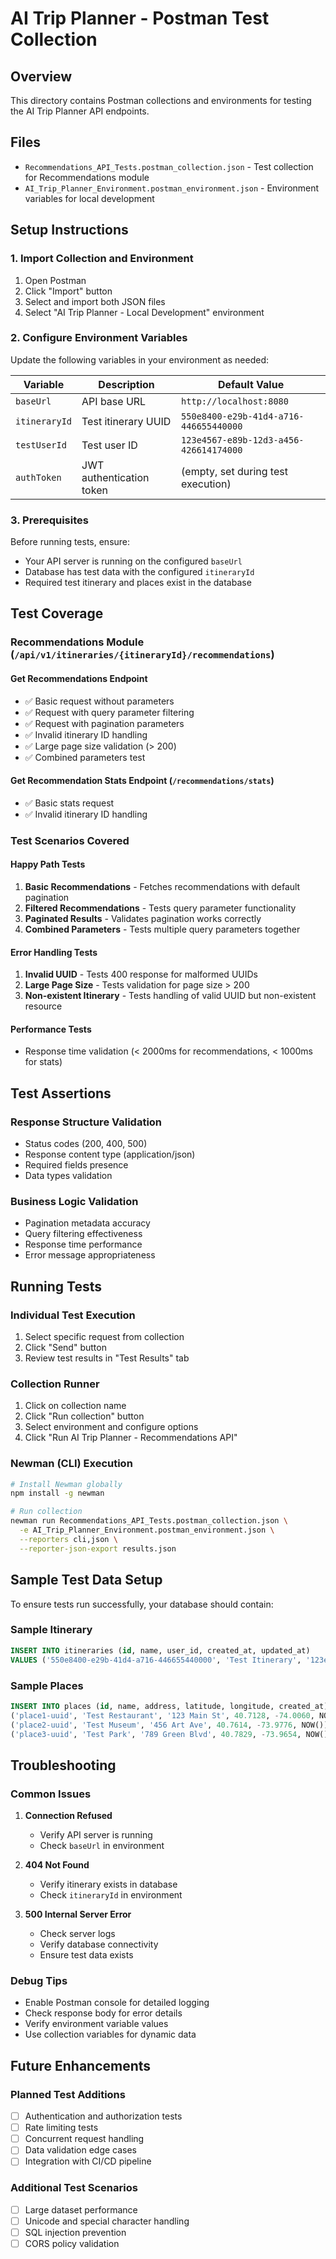# AI Trip Planner - Postman Test Collection

## Overview
This directory contains Postman collections and environments for testing the AI Trip Planner API endpoints.

## Files
- `Recommendations_API_Tests.postman_collection.json` - Test collection for Recommendations module
- `AI_Trip_Planner_Environment.postman_environment.json` - Environment variables for local development

## Setup Instructions

### 1. Import Collection and Environment
1. Open Postman
2. Click "Import" button
3. Select and import both JSON files
4. Select "AI Trip Planner - Local Development" environment

### 2. Configure Environment Variables
Update the following variables in your environment as needed:

| Variable | Description | Default Value |
|----------|-------------|---------------|
| `baseUrl` | API base URL | `http://localhost:8080` |
| `itineraryId` | Test itinerary UUID | `550e8400-e29b-41d4-a716-446655440000` |
| `testUserId` | Test user ID | `123e4567-e89b-12d3-a456-426614174000` |
| `authToken` | JWT authentication token | (empty, set during test execution) |

### 3. Prerequisites
Before running tests, ensure:
- Your API server is running on the configured `baseUrl`
- Database has test data with the configured `itineraryId`
- Required test itinerary and places exist in the database

## Test Coverage

### Recommendations Module (`/api/v1/itineraries/{itineraryId}/recommendations`)

#### Get Recommendations Endpoint
- ✅ Basic request without parameters
- ✅ Request with query parameter filtering
- ✅ Request with pagination parameters
- ✅ Invalid itinerary ID handling
- ✅ Large page size validation (> 200)
- ✅ Combined parameters test

#### Get Recommendation Stats Endpoint (`/recommendations/stats`)
- ✅ Basic stats request
- ✅ Invalid itinerary ID handling

### Test Scenarios Covered

#### Happy Path Tests
1. **Basic Recommendations** - Fetches recommendations with default pagination
2. **Filtered Recommendations** - Tests query parameter functionality
3. **Paginated Results** - Validates pagination works correctly
4. **Combined Parameters** - Tests multiple query parameters together

#### Error Handling Tests
1. **Invalid UUID** - Tests 400 response for malformed UUIDs
2. **Large Page Size** - Tests validation for page size > 200
3. **Non-existent Itinerary** - Tests handling of valid UUID but non-existent resource

#### Performance Tests
- Response time validation (< 2000ms for recommendations, < 1000ms for stats)

## Test Assertions

### Response Structure Validation
- Status codes (200, 400, 500)
- Response content type (application/json)
- Required fields presence
- Data types validation

### Business Logic Validation
- Pagination metadata accuracy
- Query filtering effectiveness
- Response time performance
- Error message appropriateness

## Running Tests

### Individual Test Execution
1. Select specific request from collection
2. Click "Send" button
3. Review test results in "Test Results" tab

### Collection Runner
1. Click on collection name
2. Click "Run collection" button
3. Select environment and configure options
4. Click "Run AI Trip Planner - Recommendations API"

### Newman (CLI) Execution
```bash
# Install Newman globally
npm install -g newman

# Run collection
newman run Recommendations_API_Tests.postman_collection.json \
  -e AI_Trip_Planner_Environment.postman_environment.json \
  --reporters cli,json \
  --reporter-json-export results.json
```

## Sample Test Data Setup

To ensure tests run successfully, your database should contain:

### Sample Itinerary
```sql
INSERT INTO itineraries (id, name, user_id, created_at, updated_at) 
VALUES ('550e8400-e29b-41d4-a716-446655440000', 'Test Itinerary', '123e4567-e89b-12d3-a456-426614174000', NOW(), NOW());
```

### Sample Places
```sql
INSERT INTO places (id, name, address, latitude, longitude, created_at) VALUES 
('place1-uuid', 'Test Restaurant', '123 Main St', 40.7128, -74.0060, NOW()),
('place2-uuid', 'Test Museum', '456 Art Ave', 40.7614, -73.9776, NOW()),
('place3-uuid', 'Test Park', '789 Green Blvd', 40.7829, -73.9654, NOW());
```

## Troubleshooting

### Common Issues

1. **Connection Refused**
   - Verify API server is running
   - Check `baseUrl` in environment

2. **404 Not Found**
   - Verify itinerary exists in database
   - Check `itineraryId` in environment

3. **500 Internal Server Error**
   - Check server logs
   - Verify database connectivity
   - Ensure test data exists

### Debug Tips
- Enable Postman console for detailed logging
- Check response body for error details
- Verify environment variable values
- Use collection variables for dynamic data

## Future Enhancements

### Planned Test Additions
- [ ] Authentication and authorization tests
- [ ] Rate limiting tests
- [ ] Concurrent request handling
- [ ] Data validation edge cases
- [ ] Integration with CI/CD pipeline

### Additional Test Scenarios
- [ ] Large dataset performance
- [ ] Unicode and special character handling
- [ ] SQL injection prevention
- [ ] CORS policy validation